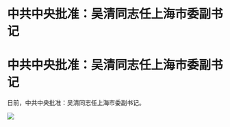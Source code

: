 # 中共中央批准：吴清同志任上海市委副书记

# 中共中央批准：吴清同志任上海市委副书记

日前，中共中央批准：吴清同志任上海市委副书记。

![](https://inews.gtimg.com/om_bt/ObFByJXHrozff2X5lsgC3L28qnMaqlKyKhGRq48hEq5kAAA/1000)

